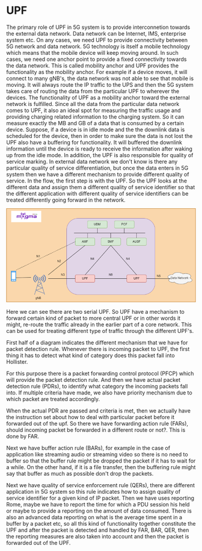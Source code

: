 # UPF

The primary role of UPF in 5G system is to provide interconnetion towards the external data network. Data network can be Internet, IMS, enterprise system etc. On any cases, we need UPF to provide connectivity between 5G network and data network. 5G technology is itself a mobile technology which means that the mobile device will keep moving around. In such cases, we need one anchor point to provide a fixed connectivity towards the data network. This is called mobility anchor and UPF provides the functionality as the mobility anchor. For example if a device moves, it will connect to many gNB's, the data network was not able to see that mobile is moving. It will always route the IP traffic to the UPS and then the 5G system takes care of routing the data from the particular UPF to wherever the devices. The functionality of UPF as a mobility anchor toward the external network is fulfilled. Since all the data from the particular data network comes to UPF, it also an ideal spot for measuring the traffic usage and providing charging related information to the charging system. So it can measure exactly the MB and GB of a data that is consumed by a certain device. Suppose, if a device is in idle mode and the the downlink data is scheduled for the device, then in order to make sure the data is not lost the UPF also have a buffering for functionality. It will buffered the downlink information until the device is ready to receive the information after waking up from the idle mode. In addition, the UPF is also responsible for quality of service marking. In external data network we don't know is there any particular quality of service differentiation, but once the data enters in 5G system then we have a different mechanism to provide different quality of service. In the flow, the first step is with the UPF. So the UPF looks at the different data and assign them a different quality of service identifier so that the different application with different quality of service identifiers can be treated differently going forward in the network.

![](/upf1.drawio.png)

Here we can see there are two serial UPF. So UPF have a mechanism to forward certain kind of packet to more central UPF or in other words it might, re-route the traffic already in the earlier part of a core network. This can be used for treating different type of traffic through the different UPF's. 

First half of a diagram indicates the different mechanism that we have for packet detection rule. Whenever there is incoming packet to UPF, the first thing it has to detect what kind of category does this packet fall into Hollister.

For this purpose there is a packet forwarding control protocol (PFCP) which will provide the packet detection rule. And then we have actual packet detection rule (PDRs), to identify what category the incoming packets fall into. If multiple criteria have made, we also have priority mechanism due to which packet are treated accordingly. 

When the actual PDR are passed and criteria is met, then we actually have the instruction set about how to deal with particular packet before it forwarded out of the upf. So there we have forwarding action rule (FARs), should incoming packet be forwarded in a different route or not?. This is done by FAR. 

Next we have buffer action rule (BARs), for example in the case of application like streaming audio or streaming video so there is no need to buffer so that the buffer rule might be dropped the packet if it has to wait for a while. On the other hand, if it is a file transfer, then the buffering rule might say that buffer as much as possible don't drop the packets. 

Next we have quality of service enforcement rule (QERs), there are different application in 5G system so this rule indicates how to assign quality of service identifier for a given kind of IP packet. Then we have uses reporting Rome, maybe we have to report the time for which a PDU session his held or maybe to provide a reporting on the amount of data consumed. There is also an advanced data reporting on what is the average time spent in a buffer by a packet etc, so all this kind of functionality together constitute the UPF and after the packet is detected and handled by FAR, BAR, QER, then the reporting measures are also taken into account and then the packet is forwarded out of the UPF.
